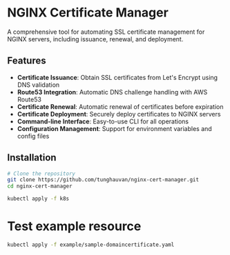 # NGINX Certificate Manager

A comprehensive tool for automating SSL certificate management for NGINX servers, including issuance, renewal, and deployment.

## Features

- **Certificate Issuance**: Obtain SSL certificates from Let's Encrypt using DNS validation
- **Route53 Integration**: Automatic DNS challenge handling with AWS Route53
- **Certificate Renewal**: Automatic renewal of certificates before expiration
- **Certificate Deployment**: Securely deploy certificates to NGINX servers
- **Command-line Interface**: Easy-to-use CLI for all operations
- **Configuration Management**: Support for environment variables and config files

## Installation

```bash
# Clone the repository
git clone https://github.com/tunghauvan/nginx-cert-manager.git
cd nginx-cert-manager

kubectl apply -f k8s
```

# Test example resource
```bash
kubectl apply -f example/sample-domaincertificate.yaml
```